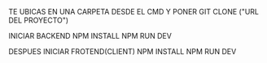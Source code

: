 TE UBICAS EN UNA CARPETA DESDE EL CMD Y PONER
GIT CLONE ("URL DEL PROYECTO")

INICIAR BACKEND
NPM INSTALL
NPM RUN DEV

DESPUES INICIAR FROTEND(CLIENT)
NPM INSTALL 
NPM RUN DEV
